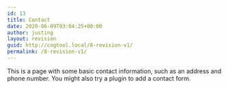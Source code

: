 ```yaml
---
id: 13
title: Contact
date: 2020-06-09T03:04:25+00:00
author: justing
layout: revision
guid: http://cogtool.local/8-revision-v1/
permalink: /8-revision-v1/
---
```

This is a page with some basic contact information, such as an address and phone number. You might also try a plugin to add a contact form.